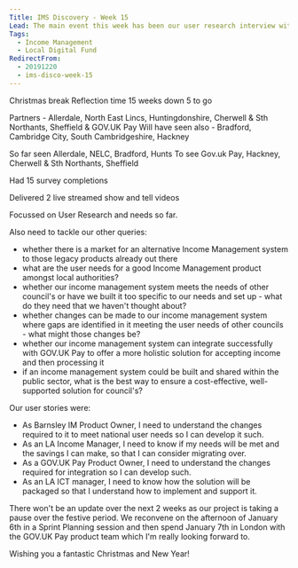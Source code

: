 ```yaml
---
Title: IMS Discovery - Week 15
Lead: The main event this week has been our user research interview with Huntingdonshire, South Cambridgeshire and Cambridge City Councils down in Huntingdon.
Tags:
  - Income Management
  - Local Digital Fund
RedirectFrom:
  - 20191220
  - ims-disco-week-15
---
```





Christmas break
Reflection time
15 weeks down
5 to go

Partners - Allerdale, North East Lincs, Huntingdonshire, Cherwell & Sth Northants, Sheffield & GOV.UK Pay
Will have seen also - Bradford, Cambridge City, South Cambridgeshire, Hackney

So far seen Allerdale, NELC, Bradford, Hunts
To see Gov.uk Pay, Hackney, Cherwell & Sth Northants, Sheffield

Had 15 survey completions

Delivered 2 live streamed show and tell videos

Focussed on User Research and needs so far.

Also need to tackle our other queries:

* whether there is a market for an alternative Income Management system to those legacy products already out there
* what are the user needs for a good Income Management product amongst local authorities?
* whether our income management system meets the needs of other council's or have we built it too specific to our needs and set up - what do they need that we haven't thought about?
* whether changes can be made to our income management system where gaps are identified in it meeting the user needs of other councils - what might those changes be?
* whether our income management system can integrate successfully with GOV.UK Pay to offer a more holistic solution for accepting income and then processing it
* if an income management system could be built and shared within the public sector, what is the best way to ensure a cost-effective, well-supported solution for council's?

Our user stories were:

* As Barnsley IM Product Owner, I need to understand the changes required to it to meet national user needs so I can develop it such.
* As an LA Income Manager, I need to know if my needs will be met and the savings I can make, so that I can consider migrating over.
* As a GOV.UK Pay Product Owner, I need to understand the changes required for integration so I can develop such.
* As an LA ICT manager, I need to know how the solution will be packaged so that I understand how to implement and support it.

There won't be an update over the next 2 weeks as our project is taking a pause over the festive period. We reconvene on the afternoon of January 6th in a Sprint Planning session and then spend January 7th in London with the GOV.UK Pay product team which I'm really looking forward to.

Wishing you a fantastic Christmas and New Year!